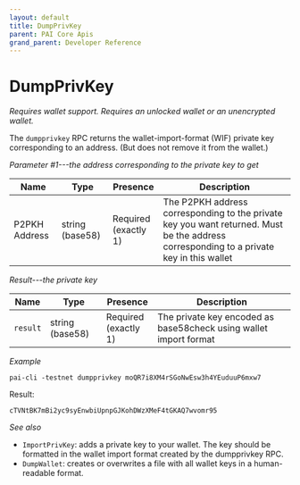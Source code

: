 ```yaml
---
layout: default
title: DumpPrivKey
parent: PAI Core Apis
grand_parent: Developer Reference
---
```


DumpPrivKey
========================

*Requires wallet support. Requires an unlocked wallet or an
unencrypted wallet.*

The `dumpprivkey` RPC returns the wallet-import-format (WIF) private key corresponding to an address. (But does not remove it from the wallet.)

*Parameter #1---the address corresponding to the private key to get*

| Name         | Type            | Presence                | Description
|--------------|-----------------|-------------------------|-------------
|P2PKH Address | string (base58) | Required<br>(exactly 1) | The P2PKH address corresponding to the private key you want returned.  Must be the address corresponding to a private key in this wallet

*Result---the private key*

| Name         | Type            | Presence                | Description
|--------------|-----------------|-------------------------|-------------
|`result` | string (base58) | Required<br>(exactly 1) | The private key encoded as base58check using wallet import format

*Example*

```
pai-cli -testnet dumpprivkey moQR7i8XM4rSGoNwEsw3h4YEuduuP6mxw7
```

Result:

```
cTVNtBK7mBi2yc9syEnwbiUpnpGJKohDWzXMeF4tGKAQ7wvomr95
```

*See also*

* `ImportPrivKey`: adds a private key to your wallet. The key should be formatted in the wallet import format created by the dumpprivkey RPC.
* `DumpWallet`: creates or overwrites a file with all wallet keys in a human-readable format.
